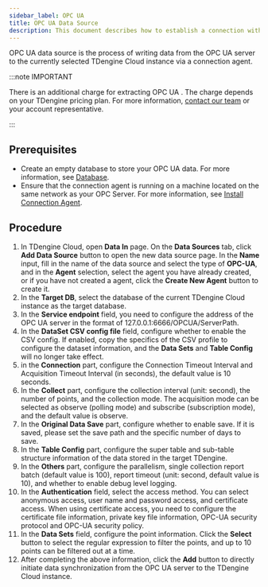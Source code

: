 ```yaml
---
sidebar_label: OPC UA
title: OPC UA Data Source
description: This document describes how to establish a connection with your OPC UA server and extract history data from OPC UA server into TDengine Cloud instance.
---
```

OPC UA data source is the process of writing data from the OPC UA server to the currently selected TDengine Cloud instance via a connection agent.

:::note IMPORTANT

There is an additional charge for extracting OPC UA . The charge depends on your TDengine pricing plan. For more information, [contact our team](https://tdengine.com/contact/) or your account representative.

:::

## Prerequisites

- Create an empty database to store your OPC UA data. For more information, see [Database](../../../programming/model/#create-database).
- Ensure that the connection agent is running on a machine located on the same network as your OPC  Server. For more information, see [Install Connection Agent](../install-agent/).

## Procedure

1. In TDengine Cloud, open **Data In** page. On the **Data Sources** tab, click **Add Data Source** button to open the new data source page. In the **Name** input, fill in the name of the data source and select the type of **OPC-UA**, and in the **Agent** selection, select the agent you have already created, or if you have not created a agent, click the **Create New Agent** button to create it.
2. In the **Target DB**, select the database of the current TDengine Cloud instance as the target database.
3. In the **Service endpoint** field, you need to configure the address of the OPC UA server in the format of 127.0.0.1:6666/OPCUA/ServerPath.
4. In the **DataSet CSV config file** field, configure whether to enable the CSV config. If enabled, copy the specifics of the CSV profile to configure the dataset information, and the **Data Sets** and **Table Config** will no longer take effect.
5. in the **Connection** part, configure the Connection Timeout Interval and Acquisition Timeout Interval (in seconds), the default value is 10 seconds.
6. In the **Collect** part, configure the collection interval (unit: second), the number of points, and the collection mode. The acquisition mode can be selected as observe (polling mode) and subscribe (subscription mode), and the default value is observe.
7. In the **Original Data Save** part, configure whether to enable save. If it is saved, please set the save path and the specific number of days to save.
8. In the **Table Config** part, configure the super table and sub-table structure information of the data stored in the target TDengine.
9. In the **Others** part, configure the parallelism, single collection report batch (default value is 100), report timeout (unit: second, default value is 10), and whether to enable debug level logging.
10. In the **Authentication** field, select the access method. You can select anonymous access, user name and password access, and certificate access. When using certificate access, you need to configure the certificate file information, private key file information, OPC-UA security protocol and OPC-UA security policy.
11. In the **Data Sets** field, configure the point information. Click the **Select** button to select the regular expression to filter the points, and up to 10 points can be filtered out at a time.
12. After completing the above information, click the **Add** button to directly initiate data synchronization from the OPC UA server to the TDengine Cloud instance.
